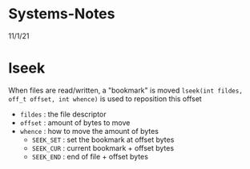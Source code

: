 # Systems-Notes

11/1/21

# lseek

When files are read/written, a "bookmark" is moved
`lseek(int fildes, off_t offset, int whence)` is used to reposition this offset

* `fildes` : the file descriptor
* `offset` : amount of bytes to move
* `whence` : how to move the amount of bytes
  * `SEEK_SET` : set the bookmark at offset bytes
  * `SEEK_CUR` : current bookmark + offset bytes
  * `SEEK_END` : end of file + offset bytes


